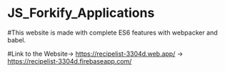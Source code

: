 # JS_Forkify_Applications

#This website is made with complete ES6 features with webpacker and babel.

#Link to the Website-> https://recipelist-3304d.web.app/
                    -> https://recipelist-3304d.firebaseapp.com/
